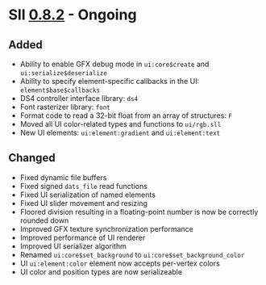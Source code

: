 # Sll [0.8.2] - Ongoing

## Added

- Ability to enable GFX debug mode in `ui:core$create` and `ui:serialize$deserialize`
- Ability to specify element-specific callbacks in the UI: `element$base$callbacks`
- DS4 controller interface library: `ds4`
- Font rasterizer library: `font`
- Format code to read a 32-bit float from an array of structures: `F`
- Moved all UI color-related types and functions to `ui/rgb.sll`
- New UI elements: `ui:element:gradient` and `ui:element:text`

## Changed

- Fixed dynamic file buffers
- Fixed signed `dats_file` read functions
- Fixed UI serialization of named elements
- Fixed UI slider movement and resizing
- Floored division resulting in a floating-point number is now be correctly rounded down
- Improved GFX texture synchronization performance
- Improved performance of UI renderer
- Improved UI serializer algorithm
- Renamed `ui:core$set_background` to `ui:core$set_background_color`
- UI `ui:element:color` element now accepts per-vertex colors
- UI color and position types are now serializeable

[0.8.2]: https://github.com/sl-lang/sll/compare/sll-v0.8.1...main
